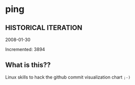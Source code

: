 # ping

## HISTORICAL ITERATION
2008-01-30

Incremented: 3894

## What is this?? 
Linux skills to hack the github commit visualization chart `;-)`
